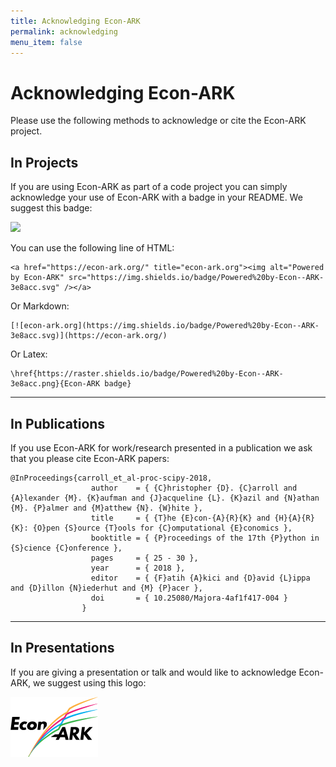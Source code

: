 ```yaml
---
title: Acknowledging Econ-ARK
permalink: acknowledging
menu_item: false
---
```

# Acknowledging Econ-ARK

Please use the following methods to acknowledge or cite the Econ-ARK project.

In Projects
-----------

If you are using Econ-ARK as part of a code project you can simply acknowledge your use of Econ-ARK with a badge in your README. We suggest this badge:

![](https://img.shields.io/badge/Powered%20by-Econ--ARK-3e8acc.svg)

You can use the following line of HTML:

    <a href="https://econ-ark.org/" title="econ-ark.org"><img alt="Powered by Econ-ARK" src="https://img.shields.io/badge/Powered%20by-Econ--ARK-3e8acc.svg" /></a>

Or Markdown:

    [![econ-ark.org](https://img.shields.io/badge/Powered%20by-Econ--ARK-3e8acc.svg)](https://econ-ark.org/)
    

Or Latex:

    \href{https://raster.shields.io/badge/Powered%20by-Econ--ARK-3e8acc.png}{Econ-ARK badge}
    
------------------------------------------------------------------------

In Publications
---------------

If you use Econ-ARK for work/research presented in a publication we ask that you please cite Econ-ARK papers:

    @InProceedings{carroll_et_al-proc-scipy-2018,
                      author    = { {C}hristopher {D}. {C}arroll and {A}lexander {M}. {K}aufman and {J}acqueline {L}. {K}azil and {N}athan {M}. {P}almer and {M}atthew {N}. {W}hite },
                      title     = { {T}he {E}con-{A}{R}{K} and {H}{A}{R}{K}: {O}pen {S}ource {T}ools for {C}omputational {E}conomics },
                      booktitle = { {P}roceedings of the 17th {P}ython in {S}cience {C}onference },
                      pages     = { 25 - 30 },
                      year      = { 2018 },
                      editor    = { {F}atih {A}kici and {D}avid {L}ippa and {D}illon {N}iederhut and {M} {P}acer },
                      doi       = { 10.25080/Majora-4af1f417-004 }
                    }

------------------------------------------------------------------------

In Presentations
----------------

If you are giving a presentation or talk and would like to acknowledge Econ-ARK, we suggest using this logo:

![](assets/img/econ-ark-logo-small.png)
